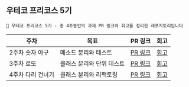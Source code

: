 ## 우테코 프리코스 5기

<aside>

    🌱 우테코 프리코스 5기 - 총 4주동안의 과제 PR 링크와 회고를 정리한 레포지토리입니다

</aside>

| 주차 | 목표 | PR 링크 | 회고 | 
| --- | --- | --- | --- |
| 2주차 숫자 야구 | 메소드 분리와 테스트 | [PR 링크](https://github.com/woowacourse-precourse/java-baseball/pull/170) | [회고](https://sooyoungh.github.io/wooteco-free-2) |
| 3주차 로또 | 클래스 분리와 단위 테스트 | [PR 링크](https://github.com/woowacourse-precourse/java-lotto/pull/788) | [회고](https://sooyoungh.github.io/wooteco-free-3) |
| 4주차 다리 건너기 | 클래스 분리와 리팩토링 | [PR 링크](https://github.com/woowacourse-precourse/java-bridge/pull/419) | [회고](https://sooyoungh.github.io/wooteco-free-4) |
